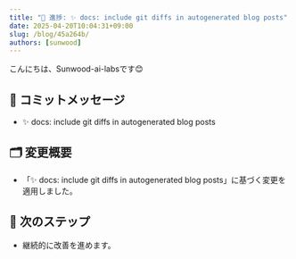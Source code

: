 ```yaml
---
title: "🚀 進捗: ✨ docs: include git diffs in autogenerated blog posts"
date: 2025-04-20T10:04:31+09:00
slug: /blog/45a264b/
authors: [sunwood]
---
```


こんにちは、Sunwood-ai-labsです😊

## 🔖 コミットメッセージ
- ✨ docs: include git diffs in autogenerated blog posts

## 🗂️ 変更概要
- 「✨ docs: include git diffs in autogenerated blog posts」に基づく変更を適用しました。

## 🚀 次のステップ
- 継続的に改善を進めます。

